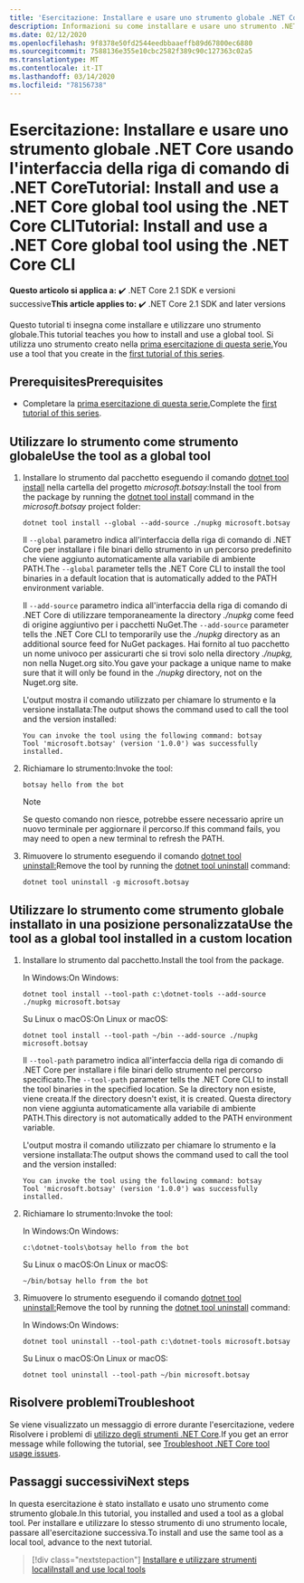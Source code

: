 ```yaml
---
title: 'Esercitazione: Installare e usare uno strumento globale .NET CoreTutorial: Install and use a .NET Core global tool'
description: Informazioni su come installare e usare uno strumento .NET come strumento globale.
ms.date: 02/12/2020
ms.openlocfilehash: 9f8378e50fd2544eedbbaaeffb89d67800ec6880
ms.sourcegitcommit: 7588136e355e10cbc2582f389c90c127363c02a5
ms.translationtype: MT
ms.contentlocale: it-IT
ms.lasthandoff: 03/14/2020
ms.locfileid: "78156738"
---
```

# <a name="tutorial-install-and-use-a-net-core-global-tool-using-the-net-core-cli"></a><span data-ttu-id="d6926-103">Esercitazione: Installare e usare uno strumento globale .NET Core usando l'interfaccia della riga di comando di .NET CoreTutorial: Install and use a .NET Core global tool using the .NET Core CLI</span><span class="sxs-lookup"><span data-stu-id="d6926-103">Tutorial: Install and use a .NET Core global tool using the .NET Core CLI</span></span>

<span data-ttu-id="d6926-104">**Questo articolo si applica a:** ✔️ .NET Core 2.1 SDK e versioni successive</span><span class="sxs-lookup"><span data-stu-id="d6926-104">**This article applies to:** ✔️ .NET Core 2.1 SDK and later versions</span></span>

<span data-ttu-id="d6926-105">Questo tutorial ti insegna come installare e utilizzare uno strumento globale.</span><span class="sxs-lookup"><span data-stu-id="d6926-105">This tutorial teaches you how to install and use a global tool.</span></span> <span data-ttu-id="d6926-106">Si utilizza uno strumento creato nella [prima esercitazione di questa serie.](global-tools-how-to-create.md)</span><span class="sxs-lookup"><span data-stu-id="d6926-106">You use a tool that you create in the [first tutorial of this series](global-tools-how-to-create.md).</span></span>

## <a name="prerequisites"></a><span data-ttu-id="d6926-107">Prerequisites</span><span class="sxs-lookup"><span data-stu-id="d6926-107">Prerequisites</span></span>

* <span data-ttu-id="d6926-108">Completare la [prima esercitazione di questa serie.](global-tools-how-to-create.md)</span><span class="sxs-lookup"><span data-stu-id="d6926-108">Complete the [first tutorial of this series](global-tools-how-to-create.md).</span></span>

## <a name="use-the-tool-as-a-global-tool"></a><span data-ttu-id="d6926-109">Utilizzare lo strumento come strumento globale</span><span class="sxs-lookup"><span data-stu-id="d6926-109">Use the tool as a global tool</span></span>

1. <span data-ttu-id="d6926-110">Installare lo strumento dal pacchetto eseguendo il comando [dotnet tool install](dotnet-tool-install.md) nella cartella del progetto *microsoft.botsay:*</span><span class="sxs-lookup"><span data-stu-id="d6926-110">Install the tool from the package by running the [dotnet tool install](dotnet-tool-install.md) command in the *microsoft.botsay* project folder:</span></span>

   ```dotnetcli
   dotnet tool install --global --add-source ./nupkg microsoft.botsay
   ```

   <span data-ttu-id="d6926-111">Il `--global` parametro indica all'interfaccia della riga di comando di .NET Core per installare i file binari dello strumento in un percorso predefinito che viene aggiunto automaticamente alla variabile di ambiente PATH.</span><span class="sxs-lookup"><span data-stu-id="d6926-111">The `--global` parameter tells the .NET Core CLI to install the tool binaries in a default location that is automatically added to the PATH environment variable.</span></span>

   <span data-ttu-id="d6926-112">Il `--add-source` parametro indica all'interfaccia della riga di comando di .NET Core di utilizzare temporaneamente la directory *./nupkg* come feed di origine aggiuntivo per i pacchetti NuGet.</span><span class="sxs-lookup"><span data-stu-id="d6926-112">The `--add-source` parameter tells the .NET Core CLI to temporarily use the *./nupkg* directory as an additional source feed for NuGet packages.</span></span> <span data-ttu-id="d6926-113">Hai fornito al tuo pacchetto un nome univoco per assicurarti che si trovi solo nella directory *./nupkg,* non nella Nuget.org sito.</span><span class="sxs-lookup"><span data-stu-id="d6926-113">You gave your package a unique name to make sure that it will only be found in the *./nupkg* directory, not on the Nuget.org site.</span></span>

   <span data-ttu-id="d6926-114">L'output mostra il comando utilizzato per chiamare lo strumento e la versione installata:</span><span class="sxs-lookup"><span data-stu-id="d6926-114">The output shows the command used to call the tool and the version installed:</span></span>

   ```console
   You can invoke the tool using the following command: botsay
   Tool 'microsoft.botsay' (version '1.0.0') was successfully installed.
   ```

1. <span data-ttu-id="d6926-115">Richiamare lo strumento:</span><span class="sxs-lookup"><span data-stu-id="d6926-115">Invoke the tool:</span></span>

   ```console
   botsay hello from the bot
   ```

   > [!NOTE]
   > <span data-ttu-id="d6926-116">Se questo comando non riesce, potrebbe essere necessario aprire un nuovo terminale per aggiornare il percorso.</span><span class="sxs-lookup"><span data-stu-id="d6926-116">If this command fails, you may need to open a new terminal to refresh the PATH.</span></span>

1. <span data-ttu-id="d6926-117">Rimuovere lo strumento eseguendo il comando [dotnet tool uninstall:](dotnet-tool-uninstall.md)</span><span class="sxs-lookup"><span data-stu-id="d6926-117">Remove the tool by running the [dotnet tool uninstall](dotnet-tool-uninstall.md) command:</span></span>

   ```dotnetcli
   dotnet tool uninstall -g microsoft.botsay
   ```

## <a name="use-the-tool-as-a-global-tool-installed-in-a-custom-location"></a><span data-ttu-id="d6926-118">Utilizzare lo strumento come strumento globale installato in una posizione personalizzata</span><span class="sxs-lookup"><span data-stu-id="d6926-118">Use the tool as a global tool installed in a custom location</span></span>

1. <span data-ttu-id="d6926-119">Installare lo strumento dal pacchetto.</span><span class="sxs-lookup"><span data-stu-id="d6926-119">Install the tool from the package.</span></span>

   <span data-ttu-id="d6926-120">In Windows:</span><span class="sxs-lookup"><span data-stu-id="d6926-120">On Windows:</span></span>

   ```dotnetcli
   dotnet tool install --tool-path c:\dotnet-tools --add-source ./nupkg microsoft.botsay
   ```

   <span data-ttu-id="d6926-121">Su Linux o macOS:</span><span class="sxs-lookup"><span data-stu-id="d6926-121">On Linux or macOS:</span></span>

   ```dotnetcli
   dotnet tool install --tool-path ~/bin --add-source ./nupkg microsoft.botsay
   ```

   <span data-ttu-id="d6926-122">Il `--tool-path` parametro indica all'interfaccia della riga di comando di .NET Core per installare i file binari dello strumento nel percorso specificato.</span><span class="sxs-lookup"><span data-stu-id="d6926-122">The `--tool-path` parameter tells the .NET Core CLI to install the tool binaries in the specified location.</span></span> <span data-ttu-id="d6926-123">Se la directory non esiste, viene creata.</span><span class="sxs-lookup"><span data-stu-id="d6926-123">If the directory doesn't exist, it is created.</span></span> <span data-ttu-id="d6926-124">Questa directory non viene aggiunta automaticamente alla variabile di ambiente PATH.</span><span class="sxs-lookup"><span data-stu-id="d6926-124">This directory is not automatically added to the PATH environment variable.</span></span>

   <span data-ttu-id="d6926-125">L'output mostra il comando utilizzato per chiamare lo strumento e la versione installata:</span><span class="sxs-lookup"><span data-stu-id="d6926-125">The output shows the command used to call the tool and the version installed:</span></span>

   ```console
   You can invoke the tool using the following command: botsay
   Tool 'microsoft.botsay' (version '1.0.0') was successfully installed.
   ```

1. <span data-ttu-id="d6926-126">Richiamare lo strumento:</span><span class="sxs-lookup"><span data-stu-id="d6926-126">Invoke the tool:</span></span>

   <span data-ttu-id="d6926-127">In Windows:</span><span class="sxs-lookup"><span data-stu-id="d6926-127">On Windows:</span></span>

   ```console
   c:\dotnet-tools\botsay hello from the bot
   ```

   <span data-ttu-id="d6926-128">Su Linux o macOS:</span><span class="sxs-lookup"><span data-stu-id="d6926-128">On Linux or macOS:</span></span>

   ```console
   ~/bin/botsay hello from the bot
   ```

1. <span data-ttu-id="d6926-129">Rimuovere lo strumento eseguendo il comando [dotnet tool uninstall:](dotnet-tool-uninstall.md)</span><span class="sxs-lookup"><span data-stu-id="d6926-129">Remove the tool by running the [dotnet tool uninstall](dotnet-tool-uninstall.md) command:</span></span>

   <span data-ttu-id="d6926-130">In Windows:</span><span class="sxs-lookup"><span data-stu-id="d6926-130">On Windows:</span></span>

   ```dotnetcli
   dotnet tool uninstall --tool-path c:\dotnet-tools microsoft.botsay
   ```

   <span data-ttu-id="d6926-131">Su Linux o macOS:</span><span class="sxs-lookup"><span data-stu-id="d6926-131">On Linux or macOS:</span></span>

   ```dotnetcli
   dotnet tool uninstall --tool-path ~/bin microsoft.botsay
   ```

## <a name="troubleshoot"></a><span data-ttu-id="d6926-132">Risolvere problemi</span><span class="sxs-lookup"><span data-stu-id="d6926-132">Troubleshoot</span></span>

<span data-ttu-id="d6926-133">Se viene visualizzato un messaggio di errore durante l'esercitazione, vedere Risolvere i problemi di [utilizzo degli strumenti .NET Core](troubleshoot-usage-issues.md).</span><span class="sxs-lookup"><span data-stu-id="d6926-133">If you get an error message while following the tutorial, see [Troubleshoot .NET Core tool usage issues](troubleshoot-usage-issues.md).</span></span>

## <a name="next-steps"></a><span data-ttu-id="d6926-134">Passaggi successivi</span><span class="sxs-lookup"><span data-stu-id="d6926-134">Next steps</span></span>

<span data-ttu-id="d6926-135">In questa esercitazione è stato installato e usato uno strumento come strumento globale.</span><span class="sxs-lookup"><span data-stu-id="d6926-135">In this tutorial, you installed and used a tool as a global tool.</span></span> <span data-ttu-id="d6926-136">Per installare e utilizzare lo stesso strumento di uno strumento locale, passare all'esercitazione successiva.</span><span class="sxs-lookup"><span data-stu-id="d6926-136">To install and use the same tool as a local tool, advance to the next tutorial.</span></span>

> [!div class="nextstepaction"]
> [<span data-ttu-id="d6926-137">Installare e utilizzare strumenti locali</span><span class="sxs-lookup"><span data-stu-id="d6926-137">Install and use local tools</span></span>](local-tools-how-to-use.md)
